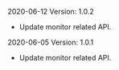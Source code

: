 2020-06-12 Version: 1.0.2
- Update monitor related API.

2020-06-05 Version: 1.0.1
- Update monitor related API.

